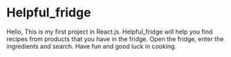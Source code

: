 # Helpful_fridge
Hello, This is my first project in React.js.
Helpful_fridge will help you find recipes from products that you have in the fridge. Open the fridge, enter the ingredients and search. Have fun and good luck in cooking.
